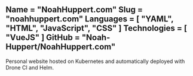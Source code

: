 Name = "NoahHuppert.com"
Slug = "noahhuppert.com"
Languages = [ "YAML", "HTML", "JavaScript", "CSS" ]
Technologies = [ "VueJS" ]
GitHub = "Noah-Huppert/NoahHuppert.com"
---
Personal website hosted on Kubernetes and automatically deployed with Drone CI and Helm.
